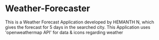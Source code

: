 # Weather-Forecaster
This is a Weather Forecast Application developed by HEMANTH N, which gives the forecast for 5 days in the searched city. This Application uses 'openweathermap API' for data &amp; icons regarding weather 
